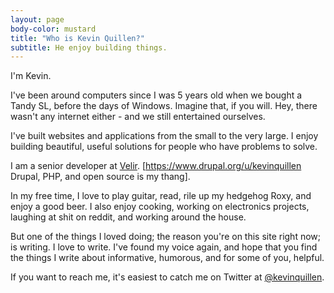 ```yaml
---
layout: page
body-color: mustard
title: "Who is Kevin Quillen?"
subtitle: He enjoy building things.
---
```


I'm Kevin.

I've been around computers since I was 5 years old when we bought a Tandy SL, before the days of Windows. Imagine that, if you will. Hey, there wasn't any internet either - and we still entertained ourselves.

I've built websites and applications from the small to the very large. I enjoy building beautiful, useful solutions for people who have problems to solve.

I am a senior developer at [Velir](http://www.velir.com). [https://www.drupal.org/u/kevinquillen Drupal, PHP, and open source is my thang].

In my free time, I love to play guitar, read, rile up my hedgehog Roxy, and enjoy a good beer. I also enjoy
cooking, working on electronics projects, laughing at shit on reddit, and working around the house.

But one of the things I loved doing; the reason you're on this site right now; is writing. I love to write. I've found my voice again, and hope that you find the things I write about informative, humorous, and for some of you, helpful.

If you want to reach me, it's easiest to catch me on Twitter at [@kevinquillen](https://twitter.com/kevinquillen).
